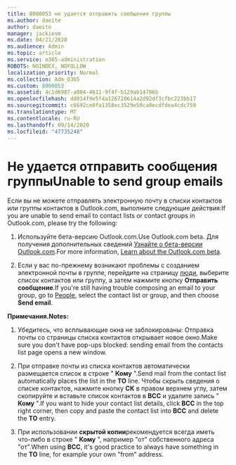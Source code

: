 ```yaml
---
title: 8000053 не удается отправить сообщения группы
ms.author: daeite
author: daeite
manager: jackiesm
ms.date: 04/21/2020
ms.audience: Admin
ms.topic: article
ms.service: o365-administration
ROBOTS: NOINDEX, NOFOLLOW
localization_priority: Normal
ms.collection: Adm_O365
ms.custom: 8000053
ms.assetid: 4c1d6987-a004-4611-9f4f-b129ab14706b
ms.openlocfilehash: dd014f9e5f4a126720614a2d92df3cfbc223bb17
ms.sourcegitcommit: c6692ce0fa1358ec3529e59ca0ecdfdea4cdc759
ms.translationtype: MT
ms.contentlocale: ru-RU
ms.lasthandoff: 09/14/2020
ms.locfileid: "47735248"
---
```

# <a name="unable-to-send-group-emails"></a><span data-ttu-id="faf46-102">Не удается отправить сообщения группы</span><span class="sxs-lookup"><span data-stu-id="faf46-102">Unable to send group emails</span></span>

<span data-ttu-id="faf46-103">Если вы не можете отправлять электронную почту в списки контактов или группы контактов в Outlook.com, выполните следующие действия:</span><span class="sxs-lookup"><span data-stu-id="faf46-103">If you are unable to send email to contact lists or contact groups in Outlook.com, please try the following:</span></span>
  
1. <span data-ttu-id="faf46-104">Используйте бета-версию Outlook.com.</span><span class="sxs-lookup"><span data-stu-id="faf46-104">Use Outlook.com beta.</span></span> <span data-ttu-id="faf46-105">Для получения дополнительных сведений [Узнайте о бета-версии Outlook.com](https://support.office.com/article/e2261c7f-d413-4084-8f22-21282f42d8cf).</span><span class="sxs-lookup"><span data-stu-id="faf46-105">For more information, [Learn about the Outlook.com beta](https://support.office.com/article/e2261c7f-d413-4084-8f22-21282f42d8cf).</span></span>
    
2. <span data-ttu-id="faf46-106">Если у вас по-прежнему возникают проблемы с созданием электронной почты в группе, перейдите на страницу [люди](https://outlook.live.com/people/), выберите список контактов или группу, а затем нажмите кнопку **Отправить сообщение**.</span><span class="sxs-lookup"><span data-stu-id="faf46-106">If you're still having trouble composing an email to your group, go to [People](https://outlook.live.com/people/), select the contact list or group, and then choose **Send email**.</span></span>
    
 <span data-ttu-id="faf46-107">**Примечания.**</span><span class="sxs-lookup"><span data-stu-id="faf46-107">**Notes:**</span></span>
  
1. <span data-ttu-id="faf46-108">Убедитесь, что всплывающие окна не заблокированы: Отправка почты со страницы списка контактов открывает новое окно.</span><span class="sxs-lookup"><span data-stu-id="faf46-108">Make sure you don't have pop-ups blocked: sending email from the contacts list page opens a new window.</span></span>
    
2. <span data-ttu-id="faf46-109">При отправке почты из списка контактов автоматически размещается список в строке " **Кому** ".</span><span class="sxs-lookup"><span data-stu-id="faf46-109">Send mail from the contact list automatically places the list in the **TO** line.</span></span> <span data-ttu-id="faf46-110">Чтобы скрыть сведения о списке контактов, нажмите кнопку **СК** в правом верхнем углу, затем скопируйте и вставьте список контактов в **BCC** и удалите запись " **Кому** ".</span><span class="sxs-lookup"><span data-stu-id="faf46-110">If you want to hide your contact list details, click **BCC** in the top right corner, then copy and paste the contact list into **BCC** and delete the **TO** entry.</span></span> 
    
3. <span data-ttu-id="faf46-111">При использовании **скрытой копии**рекомендуется всегда иметь что-либо в строке " **Кому** ", например "от" собственного адреса "от".</span><span class="sxs-lookup"><span data-stu-id="faf46-111">When using **BCC**, it's good practice to always have something in the **TO** line, for example your own "from" address.</span></span> 
    


